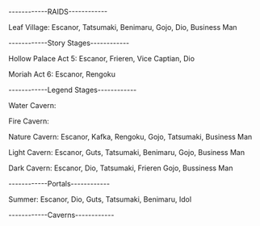 
------------RAIDS------------

Leaf Village: Escanor, Tatsumaki, Benimaru, Gojo, Dio, Business Man

------------Story Stages------------

Hollow Palace Act 5: Escanor, Frieren, Vice Captian, Dio

Moriah Act 6: Escanor, Rengoku 

------------Legend Stages------------

Water Cavern: 

Fire Cavern:

Nature Cavern: Escanor, Kafka, Rengoku, Gojo, Tatsumaki, Business Man

Light Cavern: Escanor, Guts, Tatsumaki, Benimaru, Gojo, Business Man 

Dark Cavern: Escanor, Dio, Tatsumaki, Frieren Gojo, Bussiness Man

------------Portals------------

Summer: Escanor, Dio, Guts, Tatsumaki, Benimaru, Idol 

------------Caverns------------

